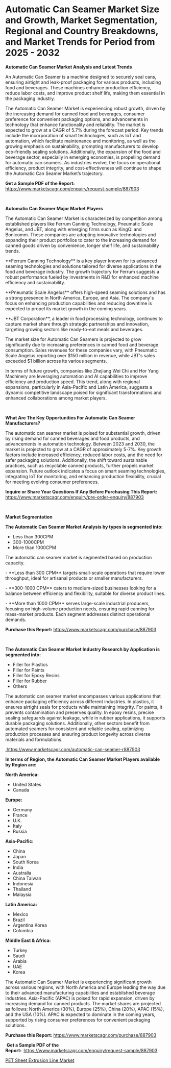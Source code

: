 <p><h1>Automatic Can Seamer Market Size and Growth, Market Segmentation, Regional and Country Breakdowns, and Market Trends for Period from 2025 -  2032</h1></p><p><strong>Automatic Can Seamer Market Analysis and Latest Trends</strong></p>
<p><p>An Automatic Can Seamer is a machine designed to securely seal cans, ensuring airtight and leak-proof packaging for various products, including food and beverages. These machines enhance production efficiency, reduce labor costs, and improve product shelf life, making them essential in the packaging industry.</p><p>The Automatic Can Seamer Market is experiencing robust growth, driven by the increasing demand for canned food and beverages, consumer preference for convenient packaging options, and advancements in technology that enhance functionality and reliability. The market is expected to grow at a CAGR of 5.7% during the forecast period. Key trends include the incorporation of smart technologies, such as IoT and automation, which facilitate maintenance and monitoring, as well as the growing emphasis on sustainability, prompting manufacturers to develop eco-friendly sealing solutions. Additionally, the expansion of the food and beverage sector, especially in emerging economies, is propelling demand for automatic can seamers. As industries evolve, the focus on operational efficiency, product integrity, and cost-effectiveness will continue to shape the Automatic Can Seamer Market’s trajectory.</p></p>
<p><strong>Get a Sample PDF of the Report:&nbsp;</strong> <a href="https://www.marketscagr.com/enquiry/request-sample/887903?utm_campaign=2097&utm_medium=2&utm_source=Github&utm_content=ia&utm_term=18022025&utm_id=automatic-can-seamer">https://www.marketscagr.com/enquiry/request-sample/887903</a></p>
<p>&nbsp;</p>
<p><strong>Automatic Can Seamer Major Market Players</strong></p>
<p><p>The Automatic Can Seamer Market is characterized by competition among established players like Ferrum Canning Technology, Pneumatic Scale Angelus, and JBT, along with emerging firms such as KingQi and Bonicomm. These companies are adopting innovative technologies and expanding their product portfolios to cater to the increasing demand for canned goods driven by convenience, longer shelf life, and sustainability trends.</p><p>**Ferrum Canning Technology** is a key player known for its advanced seaming technologies and solutions tailored for diverse applications in the food and beverage industry. The growth trajectory for Ferrum suggests a robust performance fueled by investments in R&D for enhanced machine efficiency and sustainability.</p><p>**Pneumatic Scale Angelus** offers high-speed seaming solutions and has a strong presence in North America, Europe, and Asia. The company's focus on enhancing production capabilities and reducing downtime is expected to propel its market growth in the coming years.</p><p>**JBT Corporation**, a leader in food processing technology, continues to capture market share through strategic partnerships and innovation, targeting growing sectors like ready-to-eat meals and beverages.</p><p>The market size for Automatic Can Seamers is projected to grow significantly due to increasing preferences in canned food and beverage consumption. Sales revenues for these companies vary, with Pneumatic Scale Angelus reporting over $150 million in revenue, while JBT's sales exceeded $1 billion across its various segments.</p><p>In terms of future growth, companies like Zhejiang Wei Chi and Hor Yang Machinery are leveraging automation and AI capabilities to improve efficiency and production speed. This trend, along with regional expansions, particularly in Asia-Pacific and Latin America, suggests a dynamic competitive landscape poised for significant transformations and enhanced collaborations among market players.</p></p>
<p>&nbsp;</p>
<p><strong>What Are The Key Opportunities For Automatic Can Seamer Manufacturers?</strong></p>
<p><p>The automatic can seamer market is poised for substantial growth, driven by rising demand for canned beverages and food products, and advancements in automation technology. Between 2023 and 2030, the market is projected to grow at a CAGR of approximately 5-7%. Key growth factors include increased efficiency, reduced labor costs, and the need for safer packaging solutions. Additionally, the shift toward sustainable practices, such as recyclable canned products, further propels market expansion. Future outlook indicates a focus on smart seaming technologies, integrating IoT for monitoring, and enhancing production flexibility, crucial for meeting evolving consumer preferences.</p></p>
<p><strong>Inquire or Share Your Questions If Any Before Purchasing This Report:</strong> <a href="https://www.marketscagr.com/enquiry/pre-order-enquiry/887903?utm_campaign=2097&utm_medium=2&utm_source=Github&utm_content=ia&utm_term=18022025&utm_id=automatic-can-seamer">https://www.marketscagr.com/enquiry/pre-order-enquiry/887903</a></p>
<p>&nbsp;</p>
<p><strong>Market Segmentation</strong></p>
<p><strong>The Automatic Can Seamer Market Analysis by types is segmented into:</strong></p>
<p><ul><li>Less than 300CPM</li><li>300-1000CPM</li><li>More than 1000CPM</li></ul></p>
<p><p>The automatic can seamer market is segmented based on production capacity. </p><p>- **Less than 300 CPM** targets small-scale operations that require lower throughput, ideal for artisanal products or smaller manufacturers. </p><p>- **300-1000 CPM** caters to medium-sized businesses looking for a balance between efficiency and flexibility, suitable for diverse product lines.</p><p>- **More than 1000 CPM** serves large-scale industrial producers, focusing on high-volume production needs, ensuring rapid canning for mass-market products. Each segment addresses distinct operational demands.</p></p>
<p><strong>Purchase this Report:&nbsp;</strong><a href="https://www.marketscagr.com/purchase/887903?utm_campaign=2097&utm_medium=2&utm_source=Github&utm_content=ia&utm_term=18022025&utm_id=automatic-can-seamer">https://www.marketscagr.com/purchase/887903</a></p>
<p>&nbsp;</p>
<p><strong>The Automatic Can Seamer Market Industry Research by Application is segmented into:</strong></p>
<p><ul><li>Filler for Plastics</li><li>Filler for Paints</li><li>Filler for Epoxy Resins</li><li>Filler for Rubber</li><li>Others</li></ul></p>
<p><p>The automatic can seamer market encompasses various applications that enhance packaging efficiency across different industries. In plastics, it ensures airtight seals for products while maintaining integrity. For paints, it prevents contamination and preserves quality. In epoxy resins, precise sealing safeguards against leakage, while in rubber applications, it supports durable packaging solutions. Additionally, other sectors benefit from automated seamers for consistent and reliable sealing, optimizing production processes and ensuring product longevity across diverse materials and formulations.</p></p>
<p><a href="https://www.marketscagr.com/automatic-can-seamer-r887903?utm_campaign=2097&utm_medium=2&utm_source=Github&utm_content=ia&utm_term=18022025&utm_id=automatic-can-seamer">&nbsp;https://www.marketscagr.com/automatic-can-seamer-r887903</a></p>
<p><strong>In terms of Region, the Automatic Can Seamer Market Players available by Region are:</strong></p>
<p>
    <p> <strong> North America: </strong>
        <ul>
            <li>United States</li>
            <li>Canada</li>
        </ul>
        </p> 
    <p> <strong> Europe: </strong>
        <ul>
            <li>Germany</li>
            <li>France</li>
            <li>U.K.</li>
            <li>Italy</li>
            <li>Russia</li>
        </ul>
        </p> 
    <p> <strong> Asia-Pacific: </strong>
        <ul>
            <li>China</li>
            <li>Japan</li>
            <li>South Korea</li>
            <li>India</li>
            <li>Australia</li>
            <li>China Taiwan</li>
            <li>Indonesia</li>
            <li>Thailand</li>
            <li>Malaysia</li>
        </ul>
        </p> 
    <p> <strong> Latin America: </strong>
        <ul>
            <li>Mexico</li>
            <li>Brazil</li>
            <li>Argentina Korea</li>
            <li>Colombia</li>
        </ul>
        </p> 
    <p> <strong> Middle East & Africa: </strong>
        <ul>
            <li>Turkey</li>
            <li>Saudi</li>
            <li>Arabia</li>
            <li>UAE</li>
            <li>Korea</li>
        </ul>
    </p>
    </p>
<p><p>The Automatic Can Seamer Market is experiencing significant growth across various regions, with North America and Europe leading the way due to their advanced manufacturing capabilities and established beverage industries. Asia-Pacific (APAC) is poised for rapid expansion, driven by increasing demand for canned products. The market shares are projected as follows: North America (30%), Europe (25%), China (20%), APAC (15%), and the USA (10%). APAC is expected to dominate in the coming years, supported by rising consumer preferences for convenient packaging solutions.</p></p>
<p><strong>Purchase this Report: </strong><a href="https://www.marketscagr.com/purchase/887903?utm_campaign=2097&utm_medium=2&utm_source=Github&utm_content=ia&utm_term=18022025&utm_id=automatic-can-seamer">https://www.marketscagr.com/purchase/887903</a></p>
<p>&nbsp;<strong>Get a Sample PDF of the Report:&nbsp;&nbsp;</strong><a href="https://www.marketscagr.com/enquiry/request-sample/887903?utm_campaign=2097&utm_medium=2&utm_source=Github&utm_content=ia&utm_term=18022025&utm_id=automatic-can-seamer">https://www.marketscagr.com/enquiry/request-sample/887903</a></p>
<p><strong></strong></p>
<p><p><a href="https://github.com/FlorianWolf90/Market-Research-Report-List-1/blob/main/pet-sheet-extrusion-line-market.md?utm_campaign=2097&utm_medium=2&utm_source=Github&utm_content=ia&utm_term=18022025&utm_id=automatic-can-seamer">PET Sheet Extrusion Line Market</a></p></p>
